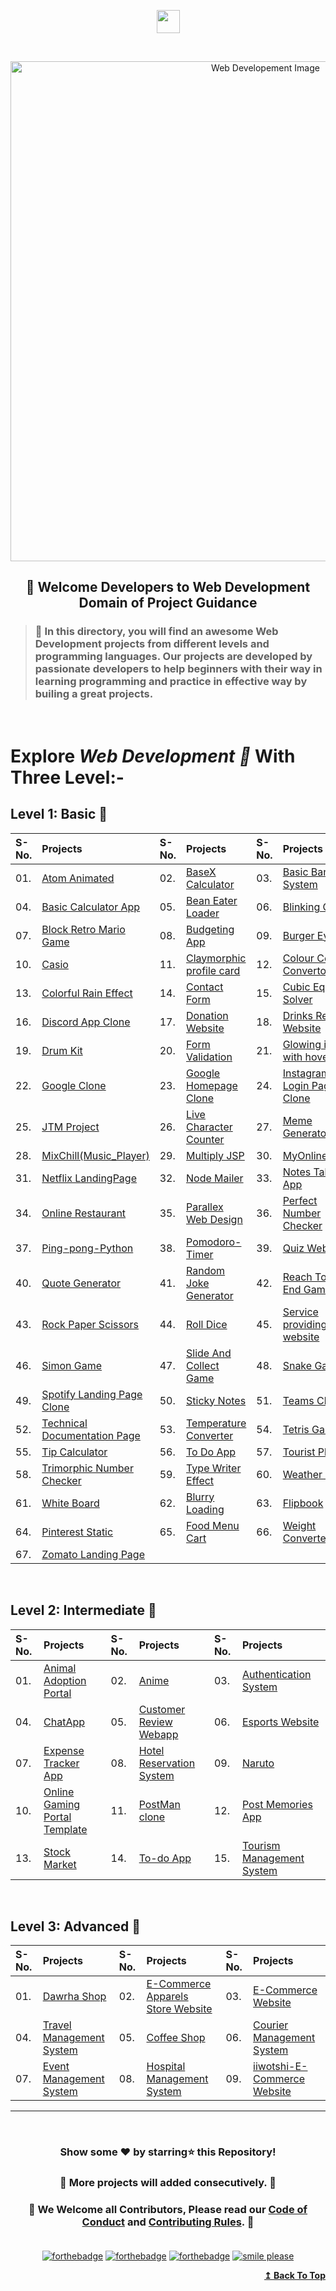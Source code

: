 <p id="top" align="center"><img align="center" height="37" src="https://img.shields.io/badge/ Web Developement- 💻-yellow.svg?&style=for-the-badge&logo=KushalDas&logoColor=blue" /> </p><br>

<p align="center"><img src="http://www.parzlogic.com/wp-content/uploads/2017/10/web-dev.jpg" alt="Web Developement Image" width=800px />
   <h2><p align="center"><strong>🚦 Welcome Developers to Web Development Domain of Project Guidance </strong></p>
</p></h2>

><h3>🏰 In this directory, you will find an awesome Web Development projects from different levels and programming languages. Our projects are developed by passionate developers to help beginners with their way in learning programming and practice in effective way by builing a great projects. </h3>

</br>

# Explore <i>Web Development 🎯</i> With Three Level:-

## Level 1: Basic 🚀

| S-No. | Projects | S-No. | Projects | S-No. | Projects |
|:--|:--|:--|:--|:--|:--|
| 01. | [Atom Animated](https://github.com/Kushal997-das/Project-Guidance/tree/main/Web%20Development/Basic/Atom%20animated) | 02. | [BaseX Calculator](https://github.com/Kushal997-das/Project-Guidance/tree/main/Web%20Development/Basic/BaseX_Calculator) | 03. | [Basic Banking System](https://github.com/Kushal997-das/Project-Guidance/tree/main/Web%20Development/Basic/Basic%20Banking%20System) |
| 04. | [Basic Calculator App](https://github.com/Kushal997-das/Project-Guidance/tree/main/Web%20Development/Basic/Basic%20Calculator%20App) | 05. | [Bean Eater Loader](https://github.com/Kushal997-das/Project-Guidance/tree/main/Web%20Development/Basic/Bean%20Eater%20Loader) | 06. | [Blinking Game](https://github.com/Kushal997-das/Project-Guidance/tree/main/Web%20Development/Basic/Blinking%20Game) |
| 07. | [Block Retro Mario Game](https://github.com/Kushal997-das/Project-Guidance/tree/main/Web%20Development/Basic/Block%20Retro%20Mario%20Game) | 08. | [Budgeting App](https://github.com/Kushal997-das/Project-Guidance/tree/main/Web%20Development/Basic/Budgeting%20App) | 09. | [Burger Eye](https://github.com/Kushal997-das/Project-Guidance/tree/main/Web%20Development/Basic/Burger%20Eye) |
| 10. | [Casio](https://github.com/Kushal997-das/Project-Guidance/tree/main/Web%20Development/Basic/Casio) | 11. | [Claymorphic profile card](https://github.com/Kushal997-das/Project-Guidance/tree/main/Web%20Development/Basic/Claymorphic%20profile%20card) | 12. | [Colour Code Convertor](https://github.com/Kushal997-das/Project-Guidance/tree/main/Web%20Development/Basic/Color_Code_Converter) |
| 13. | [Colorful Rain Effect](https://github.com/rajprem4214/Project-Guidance/tree/rain/Web%20Development/Basic/Colorful%20Rain%20Effect) | 14. | [Contact Form](https://github.com/Kushal997-das/Project-Guidance/tree/main/Web%20Development/Basic/Contact%20Form) | 15. | [Cubic Equation Solver](https://github.com/Kushal997-das/Project-Guidance/tree/main/Web%20Development/Basic/Cubic_Equation_Solver)
| 16. | [Discord App Clone](https://github.com/Kushal997-das/Project-Guidance/tree/main/Web%20Development/Basic/Discord_App_Clone) | 17. | [Donation Website](https://github.com/Kushal997-das/Project-Guidance/tree/main/Web%20Development/Basic/Donation%20Website) | 18. | [Drinks Recipe Website](https://github.com/Kushal997-das/Project-Guidance/tree/main/Web%20Development/Basic/Drinks%20Recipe%20Website(FruitNotBooze)) |
| 19. | [Drum Kit](https://github.com/Kushal997-das/Project-Guidance/tree/main/Web%20Development/Basic/Drum%20Kit) | 20. | [Form Validation](https://github.com/Kushal997-das/Project-Guidance/tree/main/Web%20Development/Basic/Form%20Validation) | 21. | [Glowing icons with hover](https://github.com/Kushal997-das/Project-Guidance/tree/main/Web%20Development/Basic/Glowing%20icons%20with%20hover) |
| 22. | [Google Clone](https://github.com/SamarpanCoder2002/Project-Guidance/tree/main/Web%20Development/Basic/Google%20Clone) | 23. | [Google Homepage Clone](https://github.com/rajprem4214/Project-Guidance/tree/gclone/Web%20Development/Basic/Google%20Homepage%20Clone) | 24. | [Instagram Login Page Clone](https://github.com/abhilipsasahoo03/Project-Guidance/tree/main/Web%20Development%2FBasic%2FInstagram%20Login%20Page%20Clone) |
| 25. | [JTM Project](https://github.com/Kushal997-das/Project-Guidance/tree/main/Web%20Development/Basic/JTM%20Project) | 26. | [Live Character Counter](https://github.com/Kushal997-das/Project-Guidance/tree/main/Web%20Development/Basic/Live%20Character%20Counter) | 27. | [Meme Generator](https://github.com/Kushal997-das/Project-Guidance/tree/main/Web%20Development/Basic/Meme-Generator) |
| 28. | [MixChill(Music_Player)](https://github.com/Kushal997-das/Project-Guidance/tree/main/Web%20Development/Basic/MixChill(Music_Player)) | 29. | [Multiply JSP](https://github.com/Kushal997-das/Project-Guidance/tree/main/Web%20Development/Basic/Multiply%20JSP) | 30.| [MyOnlineMeals](https://github.com/Kushal997-das/Project-Guidance/tree/main/Web%20Development/Basic/MyOnlineMeals) | 
| 31. | [Netflix LandingPage](https://github.com/Kushal997-das/Project-Guidance/tree/main/Web%20Development/Basic/Netflix%20Landing%20Page) | 32. | [Node Mailer](https://github.com/Kushal997-das/Project-Guidance/tree/main/Web%20Development/Basic/NodeMailer) | 33. | [Notes Taking App](https://github.com/Kushal997-das/Project-Guidance/tree/main/Web%20Development/Basic/Notes%20Taking%20App) |
| 34. | [Online Restaurant](https://github.com/Kushal997-das/Project-Guidance/tree/main/Web%20Development/Basic/Online%20Restaurant)  | 35. | [Parallex Web Design](https://github.com/Kushal997-das/Project-Guidance/tree/main/Web%20Development/Basic/Parallex-Web-Design) | 36. | [Perfect Number Checker](https://github.com/Kushal997-das/Project-Guidance/tree/main/Web%20Development/Basic/Perfect%20Number%20Checker) |
| 37. | [Ping-pong-Python](https://github.com/Kushal997-das/Project-Guidance/tree/main/Web%20Development/Basic/Ping-pong-Python) | 38. | [Pomodoro-Timer](https://github.com/Kushal997-das/Project-Guidance/tree/main/Web%20Development/Basic/Pomodoro-Timer) | 39. | [Quiz Website](https://github.com/Kushal997-das/Project-Guidance/tree/main/Web%20Development/Basic/Quiz%20Website) |
| 40. | [Quote Generator](https://github.com/SomyaRanjanSahu/Project-Guidance/tree/somya/Web%20Development/Basic/Quote%20Generator) | 41. | [Random Joke Generator](https://github.com/Kushal997-das/Project-Guidance/tree/main/Web%20Development/Basic/Random%20Joke%20Generator) | 42. | [Reach To The End Game](https://github.com/Kushal997-das/Project-Guidance/tree/main/Web%20Development/Basic/Reach%20To%20The%20End%20Game) | 
| 43. | [Rock Paper Scissors](https://github.com/Kushal997-das/Project-Guidance/tree/main/Web%20Development/Basic/RockPaperScissors)  | 44. | [Roll Dice](https://github.com/Kushal997-das/Project-Guidance/tree/main/Web%20Development/Basic/Roll%20Dice) | 45. | [Service providing website](https://github.com/charu1603/Project-Guidance/tree/main/Web%20Development/Intermediate/Service%20providing%20website) |
| 46. | [Simon Game](https://github.com/Kushal997-das/Project-Guidance/tree/main/Web%20Development/Basic/Simon%20Game) | 47. | [Slide And Collect Game](https://github.com/Kushal997-das/Project-Guidance/tree/main/Web%20Development/Basic/Slide%20And%20Collect%20Game) | 48. | [Snake Game](https://github.com/Rashmisingh-18/Project-Guidance/tree/main/Web%20Development/Basic/Snake%20Game) |
| 49. | [Spotify Landing Page Clone](https://github.com/abhilipsasahoo03/Project-Guidance/tree/my-patch/Web%20Development%2FBasic%2FSpotify%20Landing%20Page%20Clone)  | 50. | [Sticky Notes](https://github.com/Kushal997-das/Project-Guidance/tree/main/Web%20Development/Basic/Sticky%20Notes) | 51. | [Teams Clone](https://github.com/Kushal997-das/Project-Guidance/tree/main/Web%20Development/Basic/Teams%20Clone) |
| 52. | [Technical Documentation Page](https://adhetya.github.io/Technical_Documentation_Page/) | 53. | [Temperature Converter](https://github.com/Kushal997-das/Project-Guidance/tree/main/Web%20Development/Basic/Temperature%20Converter) | 54. | [Tetris Game](https://github.com/SomyaRanjanSahu/Project-Guidance/tree/somya/Web%20Development/Basic/Tetris%20Game) |
| 55. | [Tip Calculator](https://github.com/RiyaBhandari-2811/Project-Guidance/tree/TipForm/Web%20Development) | 56. | [To Do App](https://github.com/Kushal997-das/Project-Guidance/tree/main/Web%20Development/Basic/To%20Do%20App) | 57. | [Tourist Places](https://github.com/Kushal997-das/Project-Guidance/tree/main/Web%20Development/Basic/Tourist%20Places) |
| 58. | [Trimorphic Number Checker](https://github.com/Kushal997-das/Project-Guidance/tree/main/Web%20Development/Basic/Trimorphic%20Number%20Checker) | 59. | [Type Writer Effect](https://github.com/Kushal997-das/Project-Guidance/tree/main/Web%20Development/Basic/Type%20Writer%20Effect) | 60. | [Weather App](https://github.com/Kushal997-das/Project-Guidance/tree/main/Web%20Development/Basic/Weather%20App) |
| 61. | [White Board](https://github.com/Kushal997-das/Project-Guidance/tree/main/Web%20Development/Basic/White%20Board) | 62. | [Blurry Loading](https://github.com/Kushal997-das/Project-Guidance/tree/main/Web%20Development/Basic/blurry_loading) | 63. | [Flipbook](https://github.com/Kushal997-das/Project-Guidance/tree/main/Web%20Development/Basic/flipbook) |
| 64. | [Pinterest Static](https://github.com/Kushal997-das/Project-Guidance/tree/main/Web%20Development/Basic/pinterest-static) | 65. | [Food Menu Cart](https://github.com/Kushal997-das/Project-Guidance/tree/main/Web%20Development/Basic/Food%20Menu%20Cart) | 66. | [Weight Converter](https://github.com/Kushal997-das/Project-Guidance/tree/main/Web%20Development/Basic/Weight-Converter) |
| 67. | [Zomato Landing Page](https://github.com/Kushal997-das/Project-Guidance/tree/main/Web%20Development/Basic/Zomato-Landing-Page) | 
<br>

## Level 2: Intermediate 🚀

| S-No. | Projects | S-No. | Projects | S-No. | Projects |
|:--|:--|:--|:--|:--|:--|
| 01. | [Animal Adoption Portal](https://github.com/Kushal997-das/Project-Guidance/tree/main/Web%20Development/Intermediate/animal%20adoption%20portal) | 02. | [Anime](https://github.com/Kushal997-das/Project-Guidance/tree/main/Web%20Development/Intermediate/Anime) | 03. | [Authentication System](https://github.com/Kushal997-das/Project-Guidance/tree/main/Web%20Development/Intermediate/Authentication%20System) |
| 04. | [ChatApp](https://github.com/Kushal997-das/Project-Guidance/tree/main/Web%20Development/Intermediate/ChatApp) | 05. | [Customer Review Webapp](https://github.com/Kushal997-das/Project-Guidance/tree/main/Web%20Development/Intermediate/Customer%20Review%20Webapp) | 06. | [Esports Website](https://github.com/Kushal997-das/Project-Guidance/tree/main/Web%20Development/Intermediate/Esports%20Website) |
| 07. | [Expense Tracker App](https://github.com/Kushal997-das/Project-Guidance/tree/main/Web%20Development/Intermediate/Expense%20Tracker%20App) | 08. | [Hotel Reservation System](https://github.com/Kushal997-das/Project-Guidance/tree/main/Web%20Development/Intermediate/Hotel%20Reservation%20System) | 09. | [Naruto](https://github.com/Kushal997-das/Project-Guidance/tree/main/Web%20Development/Intermediate/Naruto) |
| 10. | [Online Gaming Portal Template](https://github.com/Kushal997-das/Project-Guidance/tree/main/Web%20Development/Intermediate/Online%20Gaming%20Portal%20Template) | 11. | [PostMan clone](https://github.com/Kushal997-das/Project-Guidance/tree/postman/Web%20Development) | 12. | [Post Memories App](https://github.com/Kushal997-das/Project-Guidance/tree/main/Web%20Development/Intermediate/post-memories-app)
| 13. | [Stock Market](https://github.com/Kushal997-das/Project-Guidance/tree/main/Web%20Development/Intermediate/Stock%20Market) | 14. | [To-do App](https://github.com/Kushal997-das/Project-Guidance/tree/main/Web%20Development/Intermediate/To-do%20app) | 15. | [Tourism Management System](https://github.com/Kushal997-das/Project-Guidance/tree/main/Web%20Development/Intermediate/TourismManagementSystem) 
<br>

## Level 3: Advanced 🚀

| S-No. | Projects | S-No. | Projects | S-No. | Projects |
|:--|:--|:--|:--|:--|:--|
| 01. | [Dawrha Shop](https://github.com/Kushal997-das/Project-Guidance/tree/main/Web%20Development/Advanced/Dawrha%20Shop) | 02. | [E-Commerce Apparels Store Website](https://github.com/Kushal997-das/Project-Guidance/tree/main/Web%20Development/Advanced/E-Comm%20Apparels%20Store%20Website) | 03. | [E-Commerce Website](https://github.com/Kushal997-das/Project-Guidance/tree/main/Web%20Development/Advanced/E-Commerce%20Website)
| 04. | [Travel Management System](https://github.com/Kushal997-das/Project-Guidance/tree/main/Web%20Development/Advanced/Travel%20Management%20System) | 05. | [Coffee Shop](https://github.com/Kushal997-das/Project-Guidance/tree/main/Web%20Development/Advanced/coffee%20shop) | 06. | [Courier Management System](https://github.com/Kushal997-das/Project-Guidance/tree/main/Web%20Development/Advanced/courier%20management%20system) |
| 07. | [Event Management System](https://github.com/Kushal997-das/Project-Guidance/tree/main/Web%20Development/Advanced/event%20management%20system) | 08. | [Hospital Management System](https://github.com/Kushal997-das/Project-Guidance/tree/main/Web%20Development/Advanced/hospital%20management%20system) | 09. | [iiwotshi-E-Commerce Website](https://github.com/Kushal997-das/Project-Guidance/tree/main/Web%20Development/Advanced/iiwotshi-E-Commerce%20Website) |

---

<br/>
<h3> <p align="center">Show some ❤️ by starring⭐ this Repository!</p> </h3>

<h3> <p align="center"> 💌 More projects will added consecutively. 💌</p> </h3>

### <p align="center"> 🎉 We Welcome all Contributors, Please read our [Code of Conduct](https://github.com/Kushal997-das/Project-Guidance/blob/main/CODE_OF_CONDUCT.md) and [Contributing Rules](https://github.com/Kushal997-das/Project-Guidance/blob/main/CONTRIBUTING.md). 🎉<br> <br>

<div align="center">

[![forthebadge](https://forthebadge.com/images/badges/built-by-developers.svg)](https://forthebadge.com)
[![forthebadge](https://forthebadge.com/images/badges/built-with-love.svg)](https://forthebadge.com)
[![forthebadge](https://forthebadge.com/images/badges/built-with-swag.svg)](https://forthebadge.com)
[![smile please](https://forthebadge.com/images/badges/makes-people-smile.svg)](https://github.com/Kushal997-das/)

</div>
<div align="right">
  <b><a href="#top">↥ Back To Top</a></b>
</div>
